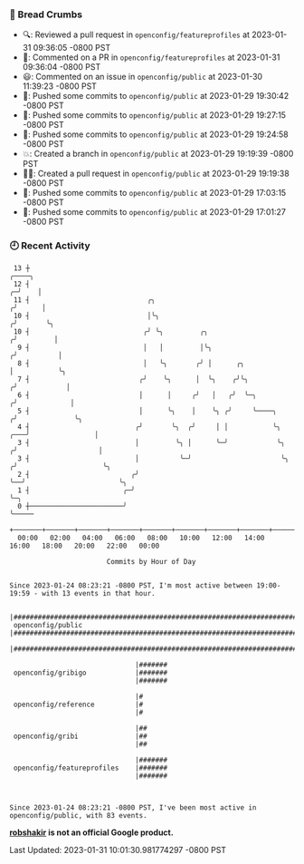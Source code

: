 ### 🍞 Bread Crumbs

 * 🔍: Reviewed a pull request in  `openconfig/featureprofiles` at 2023-01-31 09:36:05 -0800 PST
 * 💬: Commented on a PR in  `openconfig/featureprofiles` at 2023-01-31 09:36:04 -0800 PST
 * 😃: Commented on an issue in `openconfig/public` at 2023-01-30 11:39:23 -0800 PST
 * 🚢: Pushed some commits to `openconfig/public` at 2023-01-29 19:30:42 -0800 PST
 * 🚢: Pushed some commits to `openconfig/public` at 2023-01-29 19:27:15 -0800 PST
 * 🚢: Pushed some commits to `openconfig/public` at 2023-01-29 19:24:58 -0800 PST
 * 💥: Created a branch in `openconfig/public` at 2023-01-29 19:19:39 -0800 PST
 * ✍🏼: Created a pull request in `openconfig/public` at 2023-01-29 19:19:38 -0800 PST
 * 🚢: Pushed some commits to `openconfig/public` at 2023-01-29 17:03:15 -0800 PST
 * 🚢: Pushed some commits to `openconfig/public` at 2023-01-29 17:01:27 -0800 PST

### 🕘 Recent Activity
```
 13 ┼                                                                                 ╭────╮
 12 ┤                                                                               ╭─╯    │
 11 ┤                             ╭╮                                               ╭╯      │
 10 ┤                             │╰╮                                             ╭╯       ╰╮
 10 ┤                            ╭╯ ╰╮         ╭╮                                ╭╯         │
  9 ┤                            │   │         │╰╮                              ╭╯          │
  8 ┤                            │   ╰╮       ╭╯ │      ╭╮                      │           ╰╮
  7 ┤                           ╭╯    ╰╮      │  ╰╮    ╭╯╰╮                    ╭╯            │
  6 ┤                           │      │     ╭╯   │   ╭╯  ╰─╮                 ╭╯             │
  5 ┤                           │      ╰╮    │    ╰╮ ╭╯     ╰────╮           ╭╯              ╰╮
  4 ┤                          ╭╯       ╰╮  ╭╯     │ │           ╰╮      ╭───╯                │
  3 ┤                          │         ╰╮ │      ╰─╯            ╰╮    ╭╯                    │
  3 ┤                          │          ╰─╯                      ╰╮  ╭╯                     ╰╮
  2 ┤                         ╭╯                                    ╰──╯                       ╰╮
  1 ┤                       ╭─╯                                                                 ╰─╮
  0 ┼───────────────────────╯                                                                     ╰─────
    +───────+───────+───────+───────+───────+───────+───────+───────+───────+───────+───────+───────+────
  00:00   02:00   04:00   06:00   08:00   10:00   12:00   14:00   16:00   18:00   20:00   22:00   00:00   

						Commits by Hour of Day


Since 2023-01-24 08:23:21 -0800 PST, I'm most active between 19:00-19:59 - with 13 events in that hour.

```



```
                               |###################################################################################
 openconfig/public             |###################################################################################
                               |###################################################################################

                               |#######
 openconfig/gribigo            |#######
                               |#######

                               |#
 openconfig/reference          |#
                               |#

                               |##
 openconfig/gribi              |##
                               |##

                               |#######
 openconfig/featureprofiles    |#######
                               |#######



Since 2023-01-24 08:23:21 -0800 PST, I've been most active in openconfig/public, with 83 events.

```
**[robshakir](mailto:robjs@google.com) is not an official Google product.**  


Last Updated: 2023-01-31 10:01:30.981774297 -0800 PST
